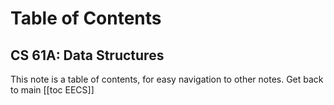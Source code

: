 # Table of Contents

## **CS 61A: Data Structures**

This note is a table of contents, for easy navigation to other notes. 
Get back to main [[toc EECS]]